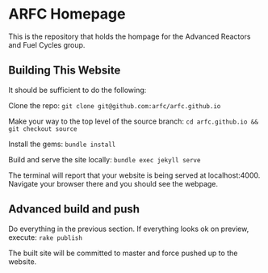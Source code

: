 
# ARFC Homepage

This is the repository that holds the hompage for the Advanced Reactors and 
Fuel Cycles group.  

## Building This Website

It should be sufficient to do the following:

Clone the repo:
`git clone git@github.com:arfc/arfc.github.io`

Make your way to the top level of the source branch:
`cd arfc.github.io && git checkout source`

Install the gems:
`bundle install`

Build and serve the site locally:
`bundle exec jekyll serve`

The terminal will report that your website is being served at localhost:4000. 
Navigate your browser there and you should see the webpage.

## Advanced build and push
Do everything in the previous section. If everything looks ok on preview, 
execute:
`rake publish`

The built site will be committed to master and force pushed up to the website.
